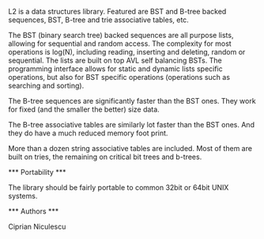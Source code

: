 L2 is a data structures library.  Featured are BST and B-tree backed sequences,
BST, B-tree and trie associative tables, etc.

The BST (binary search tree) backed sequences are all purpose lists, allowing
for sequential and random access.  The complexity for most operations is
log(N), including reading, inserting and deleting, random or sequential.  The
lists are built on top AVL self balancing BSTs.  The programming interface
allows for static and dynamic lists specific operations, but also for BST
specific operations (operations such as searching and sorting).

The B-tree sequences are significantly faster than the BST ones.  They work for
fixed (and the smaller the better) size data.

The B-tree associative tables are similarly lot faster than the BST ones.  And
they do have a much reduced memory foot print.

More than a dozen string associative tables are included.  Most of them are
built on tries, the remaining on critical bit trees and b-trees.

*** Portability ***

The library should be fairly portable to common 32bit or 64bit UNIX systems.

*** Authors ***

Ciprian Niculescu

